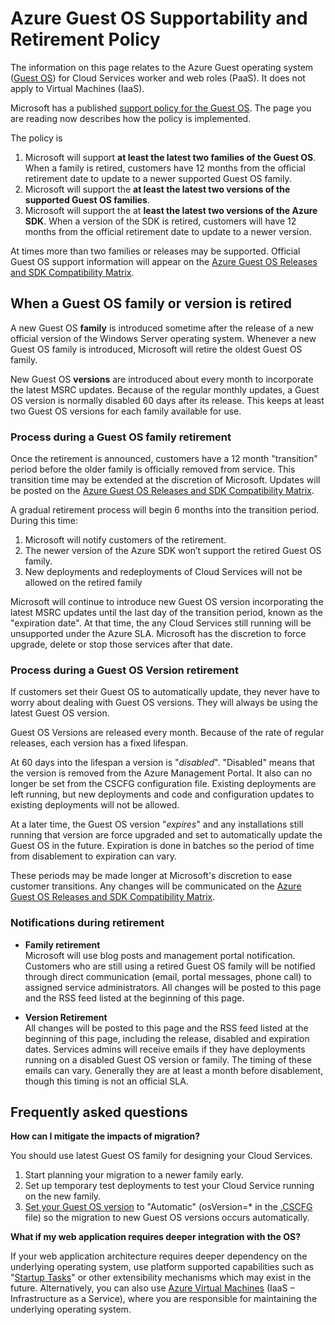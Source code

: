 <properties 
   pageTitle="Supportability and retirement policy guide for Azure Guest OS | Azure" 
   description="Provides information about what Microsoft will support as regards to the Azure Guest OS used by Cloud Services." 
   services="cloud-services" 
   documentationCenter="na" 
   authors="Thraka" 
   manager="timlt" 
   editor=""/>

<tags
   ms.service="cloud-services"
   ms.devlang="na"
   ms.topic="article"
   ms.tgt_pltfrm="na"
   ms.workload="tbd" 
   ms.date="05/19/2015"
   ms.author="adegeo"/>

# Azure Guest OS Supportability and Retirement Policy
The information on this page relates to the Azure Guest operating system ([Guest OS](https://msdn.microsoft.com/library/azure/ff729422.aspx)) for Cloud Services worker and web roles (PaaS). It does not apply to Virtual Machines (IaaS). 

Microsoft has a published [support policy for the Guest OS](http://support.microsoft.com/gp/azure-cloud-lifecycle-faq). The page you are reading now describes how the policy is implemented.

The policy is 

1. Microsoft will support **at least the latest two families of the Guest OS**. When a family is retired, customers have 12 months from the official retirement date to update to a newer supported Guest OS family.
2. Microsoft will support the **at least the latest two versions of the supported Guest OS families**. 
3. Microsoft will support the at **least the latest two versions of the Azure SDK**. When a version of the SDK is retired, customers will have 12 months from the official retirement date to update to a newer version. 

At times more than two families or releases may be supported. Official Guest OS support information will appear on the [Azure Guest OS Releases and SDK Compatibility Matrix](cloud-services-guestos-update-matrix.md).


## When a Guest OS family or version is retired 


A new Guest OS **family** is introduced sometime after the release of a new official version of the Windows Server operating system. Whenever a new Guest OS family is introduced, Microsoft will retire the oldest Guest OS family. 

New Guest OS **versions** are introduced about every month to incorporate the latest MSRC updates. Because of the regular monthly updates, a Guest OS version is normally disabled 60 days after its release. This keeps at least two Guest OS versions for each family available for use. 

### Process during a Guest OS family retirement 


Once the retirement is announced, customers have a 12 month "transition" period before the older family is officially removed from service. This transition time may be extended at the discretion of Microsoft. Updates will be posted on the [Azure Guest OS Releases and SDK Compatibility Matrix](cloud-services-guestos-update-matrix.md).

A gradual retirement process will begin 6 months into the transition period. During this time:

1. Microsoft will notify customers of the retirement. 
2. The newer version of the Azure SDK won’t support the retired Guest OS family.
3. New deployments and redeployments of Cloud Services will not be allowed on the retired family

Microsoft will continue to introduce new Guest OS version incorporating the latest MSRC updates until the last day of the transition period, known as the "expiration date". At that time, the any Cloud Services still running will be unsupported under the Azure SLA. Microsoft has the discretion to force upgrade, delete or stop those services after that date.



### Process during a Guest OS Version retirement 
If customers set their Guest OS to automatically update, they never have to worry about dealing with Guest OS versions. They will always be using the latest Guest OS version.

Guest OS Versions are released every month. Because of the rate of regular releases, each version has a fixed lifespan.

At 60 days into the lifespan a version is "*disabled*". "Disabled" means that the version is removed from the Azure Management Portal. It also can no longer be set from the CSCFG configuration file. Existing deployments are left running, but new deployments and code and configuration updates to existing deployments will not be allowed. 

At a later time, the Guest OS version "*expires*" and any installations still running that version are force upgraded and set to automatically update the Guest OS in the future. Expiration is done in batches so the period of time from disablement to expiration can vary. 

These periods may be made longer at Microsoft's discretion to ease customer transitions. Any changes will be communicated on the [Azure Guest OS Releases and SDK Compatibility Matrix](cloud-services-guestos-update-matrix.md).



### Notifications during retirement 

* **Family retirement** <br>Microsoft will use blog posts and management portal notification. Customers who are still using a retired Guest OS family will be notified through direct communication (email, portal messages, phone call) to assigned service administrators. All changes will be posted to this page and the RSS feed listed at the beginning of this page. 


* **Version Retirement** <br>All changes will be posted to this page and the RSS feed listed at the beginning of this page, including the release, disabled and expiration dates. Services admins will receive emails if they have deployments running on a disabled Guest OS version or family. The timing of these emails can vary. Generally they are at least a month before disablement, though this timing is not an official SLA. 


## Frequently asked questions

**How can I mitigate the impacts of migration?**

You should use latest Guest OS family for designing your Cloud Services. 

1. Start planning your migration to a newer family early. 
2. Set up temporary test deployments to test your Cloud Service running on the new family. 
3. [Set your Guest OS version](https://msdn.microsoft.com/library/azure/gg433101.aspx) to "Automatic" (osVersion=* in the [.CSCFG](https://msdn.microsoft.com/library/azure/gg456324.aspx) file) so the migration to new Guest OS versions occurs automatically.

**What if my web application requires deeper integration with the OS?**

If your web application architecture requires deeper dependency on the underlying operating system, use platform supported capabilities such as "[Startup Tasks](https://msdn.microsoft.com/library/windowsazure/gg456327.aspx)" or other extensibility mechanisms which may exist in the future. Alternatively, you can also use [Azure Virtual Machines](http://azure.microsoft.com/documentation/scenarios/virtual-machines/) (IaaS – Infrastructure as a Service), where you are responsible for maintaining the underlying operating system.
 

<!---HONumber=62-->